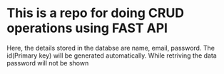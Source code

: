 # This is a repo for doing CRUD operations using FAST API
Here, the details stored in the databse are name, email, password. The id(Primary key) will be generated automatically.
While retriving the data password will not be shown